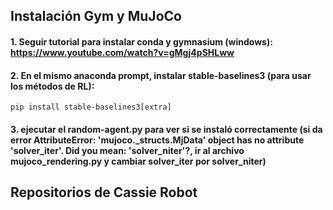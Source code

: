 ## Instalación Gym y MuJoCo

#### 1. Seguir tutorial para instalar conda y gymnasium (windows): https://www.youtube.com/watch?v=gMgj4pSHLww

#### 2. En el mismo anaconda prompt, instalar stable-baselines3 (para usar los métodos de RL): 
```pip install stable-baselines3[extra]```

#### 3. ejecutar el random-agent.py para ver si se instaló correctamente (si da error AttributeError: 'mujoco._structs.MjData' object has no attribute 'solver_iter'. Did you mean: 'solver_niter'?, ir al archivo mujoco_rendering.py y cambiar solver_iter por solver_niter)

## Repositorios de Cassie Robot
